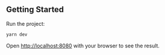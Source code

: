 ## Getting Started

Run the project:

```bash
yarn dev
```

Open [http://localhost:8080](http://localhost:8080) with your browser to see the result.
